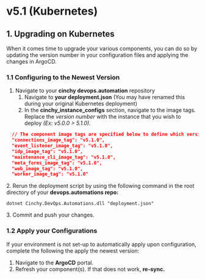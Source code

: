 # v5.1 (Kubernetes)

## 1. Upgrading on Kubernetes

When it comes time to upgrade your various components, you can do so by updating the version number in your configuration files and applying the changes in ArgoCD.

### 1.1 Configuring to the Newest Version

1. Navigate to your **cinchy devops.automation** repository
   1. Navigate to **your deployment.json** (You may have renamed this during your original Kubernetes deployment)
   2. In the **cinchy\_instance\_configs** section, navigate to the image tags. Replace the _version number_ with the instance that you wish to deploy _(Ex: v5.0.0 > 5.1.0)._

```json
  // The component image tags are specified below to define which versions to deploy
  "connections_image_tag": "v5.1.0",
  "event_listener_image_tag": "v5.1.0",
  "idp_image_tag": "v5.1.0",
  "maintenance_cli_image_tag": "v5.1.0",
  "meta_forms_image_tag": "v5.1.0",
  "web_image_tag": "v5.1.0",
  "worker_image_tag": "v5.1.0"
```

2\. Rerun the deployment script by using the following command in the root directory of your **devops.automations repo:**

```
dotnet Cinchy.DevOps.Automations.dll "deployment.json"
```

3\. Commit and push your changes.

### 1.2 Apply your Configurations

If your environment is not set-up to automatically apply upon configuration, complete the following the apply the newest version:

1. Navigate to the **ArgoCD** portal.
2. Refresh your component(s). If that does not work, **re-sync.**
